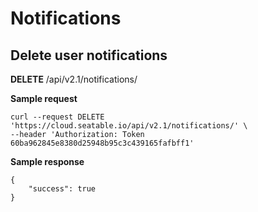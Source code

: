 #  Notifications

## Delete user notifications

**DELETE** /api/v2.1/notifications/

**Sample request**

```
curl --request DELETE 'https://cloud.seatable.io/api/v2.1/notifications/' \
--header 'Authorization: Token 60ba962845e8380d25948b95c3c439165fafbff1'

```

**Sample response**

```
{
    "success": true
}

```




